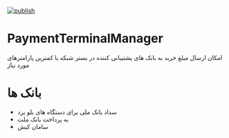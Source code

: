 [![publish](https://github.com/amirfahmideh/PaymentTerminalManager/actions/workflows/publish.yml/badge.svg)](https://github.com/amirfahmideh/PaymentTerminalManager/actions/workflows/publish.yml)

# PaymentTerminalManager
امکان ارسال مبلغ خرید به بانک های پشتیبانی کننده در بستر شبکه با کمترین پارامترهای مورد نیاز

# بانک ها 
- سداد بانک ملی برای دستگاه های بلو برد
- به پرداخت بانک ملت
- سامان کیش

